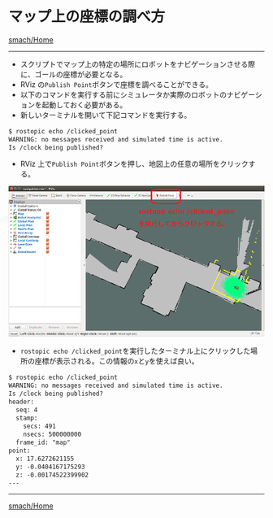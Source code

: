 
# マップ上の座標の調べ方

[smach/Home](Home.md)

---

- スクリプトでマップ上の特定の場所にロボットをナビゲーションさせる際に、ゴールの座標が必要となる。
- RViz の`Publish Point`ボタンで座標を調べることができる。
- 以下のコマンドを実行する前にシミュレータか実際のロボットのナビゲーションを起動しておく必要がある。
- 新しいターミナルを開いて下記コマンドを実行する。

```shell
$ rostopic echo /clicked_point
WARNING: no messages received and simulated time is active.
Is /clock being published?
```

- RViz 上で`Publish Point`ボタンを押し、地図上の任意の場所をクリックする。

![2018-11-10_17-12-28.png](./how_to_get_coordinates/2018-11-10_17-12-28.png)

- `rostopic echo /clicked_point`を実行したターミナル上にクリックした場所の座標が表示される。この情報の`x`と`y`を使えば良い。

```shell
$ rostopic echo /clicked_point
WARNING: no messages received and simulated time is active.
Is /clock being published?
header:
  seq: 4
  stamp:
    secs: 491
    nsecs: 500000000
  frame_id: "map"
point:
  x: 17.6272621155
  y: -0.0404167175293
  z: -0.00174522399902
---
```

---

[smach/Home](Home.md)
